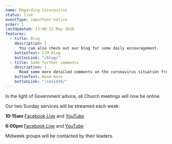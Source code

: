 ```yaml
---
name: Regarding Coronavirus
status: live
eventType: important-notice
order: 1
lastUpdated: 13:00 22 May 2020
features:
  - title: Blog
    description: |
      You can also check out our blog for some daily encouragement.
    buttonText: CCM Blog
    buttonLink: "/blog/"
  - title: Some further comments
    description: |
      Read some more detailed comments on the coronavirus situation from Matt Fuller.
    buttonText: Read more
    buttonLink: "/covid19/"
---
```


In the light of Government advice, all Church meetings will now be online.

Our two Sunday services will be streamed each week:

**10:15am** [Facebook Live](https://www.facebook.com/christchurch.mayfair.1) and <a id="youtube-stream-morning" href="https://youtu.be/5_MphLsYcFk" data-service-date="2020-05-17">YouTube</a>

**6:00pm** [Facebook Live](https://www.facebook.com/christchurch.mayfair.1) and <a id="youtube-stream-evening" href="https://youtu.be/uZJA1Ehd7aA" data-service-date="2020-05-17">YouTube</a>

Midweek groups will be contacted by their leaders.

<script type="text/javascript">
/* When the YouTube links for the following week's streams have not yet been updated, point them to the YouTube channel page */
const IS_SUMMER_TIME = true;
const YOUTUBE_CHANNEL_URL =
  "https://www.youtube.com/channel/UC_64p-NNiMF5DXoxhHE1Cgw";

const isLinkStale = (serviceDate, cutoffHour, cutoffMinute) =>
  new Date() >
  new Date(
    `${serviceDate}T${cutoffHour}:${cutoffMinute}:00+${
      IS_SUMMER_TIME ? "01" : "00"
    }:00`
  );

const morningStreamLinkElement = document.getElementById(
  "youtube-stream-morning"
);
const eveningStreamLinkElement = document.getElementById(
  "youtube-stream-evening"
);

if (isLinkStale(morningStreamLinkElement.dataset.serviceDate, 21, 00)) {
  morningStreamLinkElement.href = YOUTUBE_CHANNEL_URL;
}

if (isLinkStale(eveningStreamLinkElement.dataset.serviceDate, 23, 59)) {
  eveningStreamLinkElement.href = YOUTUBE_CHANNEL_URL;
}
</script>
